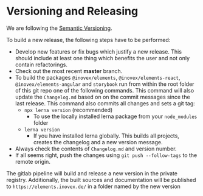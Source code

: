 # Versioning and Releasing

We are following the [Semantic Versioning](https://semver.org/).

To build a new release, the following steps have to be performed:

- Develop new features or fix bugs which justify a new release. This should include at least one thing which benefits the user and not only contain refactorings.
- Check out the most recent **master** branch.
- To build the packages `@inovex/elements`, `@inovex/elements-react`, `@inovex/elements-angular` and `storybook` run from within the root folder of this git repo one of the following commands. This command will also update the `Changelog.md` based on on the commit messages since the last release. This command also commits all changes and sets a git tag:
  -  `npx lerna version` (recommended)
     -  To use the locally installed lerna package from your `node_modules` folder
  -  `lerna version`
     -  If you have installed lerna globally. This builds all projects, creates the changelog and a new version message.
- Always check the contents of `Changelog.md` and version number.
- If all seems right, push the changes using `git push --follow-tags` to the remote origin.

The gitlab pipeline will build and release a new version in the private registry. Additionally, the built sources and documentation will be published to `https://elements.inovex.de/` in a folder named by the new version
